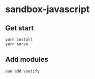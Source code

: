 # sandbox-javascript

## Get start
```
yarn install
yarn serve
```

## Add modules
```
vue add vuetify
```


